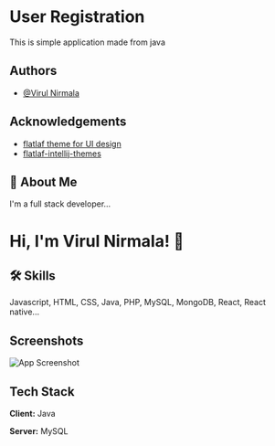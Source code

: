 
# User Registration 

This is simple application made from java 

## Authors

- [@Virul Nirmala](https://www.github.com/iamvirul)


## Acknowledgements

 - [flatlaf theme for UI design](https://www.formdev.com/flatlaf/)
 - [flatlaf-intellij-themes](https://github.com/JFormDesigner/FlatLaf/tree/main/flatlaf-intellij-themes#how-to-use)





## 🚀 About Me
I'm a full stack developer...


# Hi, I'm Virul Nirmala! 👋


## 🛠 Skills
Javascript, HTML, CSS, Java, PHP, MySQL, MongoDB, React, React native...


## Screenshots

![App Screenshot](https://lh3.googleusercontent.com/1ZKKO5HnB1zOKP8nqYfUy7xBiWjn12MmSj0KKoXF5Jz7mLMQgHB1bVj0ObKhKHBqtciTYi5_wKcgx5ITYE-yJZ9er-zB7Pf0pMOCxG5OzpDlV97yuBuP9s1JoQ46NAFtE0eoiBDxmVQ-XBfZkIzFY4yT0tiH0Cv_3RA_C6O3gPpfBwuHr9tVs3-mXv_UhQbbHGONjRjHJixGKtnhRCUNxkemTSehgGzq5RT6XboOXU-YgOgDuDwPOlEgLRg293KtF5i8nMnszllzBv_QRPusF1vWOA-xl8YKR0oYTQ8930W9pTje4LPgFJZ6xB7H3E8vd2CuASanRMLoyIkyvlFcGM-aGX3jAOHuuONO1sTWCDh6GLpfTnMrhBTS5lbWTLXtwr4TIoYo0saxu-XSEIlVp5VvGH-1vYkl_NIpFmKHBOEDtONzJbF3T_Xqf2xj7U9bVkhfJA5qBx4eZRFPJ0QN_cqYEF-3loJ1vul_Aam-NWx9UtMkBfGpdgr52zp1bMU_GnONAzZVTTLA3Da4GH_nvLkqyRxOU6BI4dvxNEekbeDGcJKAZyAze3Cy79eQoo7Yok32Sod88GKsFlU5wHubhNM8kRv6NHt6NaACOEtIM_hDeiiE6As8WHPwXdt2XG8GjK9DO9UoDb5kvl6W-sdqX_5-S8Xzm64_jZGwe20FYZvl_YMTMaSp0dg9Oi5fCOrIKcoqaX2Y0Rq_v3U-BA6wXsekZWd_sy2ddL8PgEK8zoHTnyD5pwSGfB7ry9yFmhu6EKzcVpOBEQdMXIxv_s8Vw2ShmG3p92zDH-rlwHQhPldHasqftREkrvy6bih08uXFxih8lvym_lrTIVtzFhkD4_yVczHJR6Bv360FHaRcrhCnqUxhXFpcwTC_s03FqUIf95yV9alpTWf4GgJuMSr9jiG_SbrYAw_nU-UNnfAxf-jRh7UAGA=w360-h249-no?authuser=0)


## Tech Stack

**Client:** Java

**Server:** MySQL

